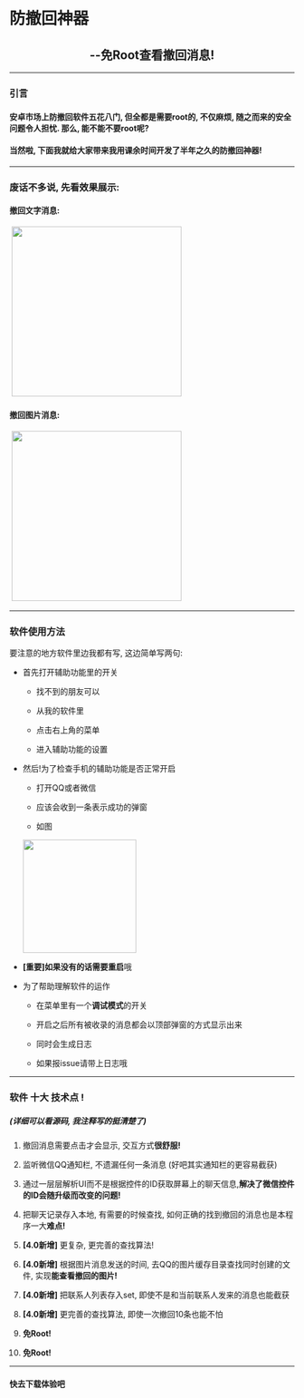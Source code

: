 # 防撤回神器
<h2 align="center">--免Root查看撤回消息!</h2>
<hr>

### 引言

#### 安卓市场上防撤回软件五花八门, 但全都是需要root的, 不仅麻烦, 随之而来的安全问题令人担忧. 那么, 能不能不要root呢?

#### 当然啦, 下面我就给大家带来我用课余时间开发了半年之久的**防撤回神器**!

<hr>

### 废话不多说, 先看效果展示:

#### 撤回文字消息:

  <img src=https://github.com/JasonQS/Anti-recall/blob/master/demo/demo01_.gif width=300px>
<br>

#### 撤回图片消息:

  <img src=https://github.com/JasonQS/Anti-recall/blob/master/demo/demo02_.gif width=300px>
<br>
<hr>

### 软件使用方法
要注意的地方软件里边我都有写, 这边简单写两句:

* 首先打开辅助功能里的开关

   * 找不到的朋友可以

   * 从我的软件里

   * 点击右上角的菜单

   * 进入辅助功能的设置

* 然后!为了检查手机的辅助功能是否正常开启

   * 打开QQ或者微信

   * 应该会收到一条表示成功的弹窗

   * 如图 
   <img src=https://github.com/JasonQS/Anti-recall/blob/master/demo/notification.jpg width=200px>

 
* **[重要]**如果没有的话需要**重启**哦

* 为了帮助理解软件的运作
  * 在菜单里有一个**调试模式**的开关
  
  * 开启之后所有被收录的消息都会以顶部弹窗的方式显示出来
  
  * 同时会生成日志
  
  * 如果报issue请带上日志哦

<hr>

### 软件 十大 技术点 !

##### (详细可以看源码, 我注释写的挺清楚了)
            
1. 撤回消息需要点击才会显示, 交互方式**很舒服!**

2. 监听微信QQ通知栏, 不遗漏任何一条消息 (好吧其实通知栏的更容易截获)

3. 通过一层层解析UI而不是根据控件的ID获取屏幕上的聊天信息,**解决了微信控件的ID会随升级而改变的问题!**

4. 把聊天记录存入本地, 有需要的时候查找, 如何正确的找到撤回的消息也是本程序一大**难点!**</p>

5. **[4.0新增]** 更复杂, 更完善的查找算法!

6. **[4.0新增]** 根据图片消息发送的时间, 去QQ的图片缓存目录查找同时创建的文件, 实现**能查看撤回的图片!**

7. **[4.0新增]** 把联系人列表存入set, 即使不是和当前联系人发来的消息也能截获

8. **[4.0新增]** 更完善的查找算法, 即使一次撤回10条也能不怕

9. **免Root!** 

10. **免Root!**

<hr>

#### 快去下载体验吧

  
  
